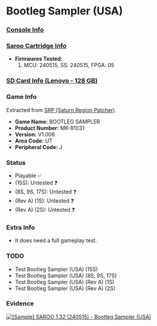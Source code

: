 # Bootleg Sampler (USA)

### [Console Info](../../../../../Info/Consoles/VA13/README.md)

### [Saroo Cartridge Info](../../../../../Info/Cartridges/RetroGameParadiseStore/1.32F/README.md)

- <b>Firmwares Tested:</b>
  1. MCU: 240515, SS: 240515, FPGA: 05

### [SD Card Info (Lenovo - 128 GB)](../../../../../Info/SdCards/Lenovo/128GB/fat32/README.md)

### Game Info

Extracted from [SRP (Saturn Region Patcher)](https://segaxtreme.net/resources/saturn-region-patcher.81/download).

- <b>Game Name:</b> BOOTLEG SAMPLER
- <b>Product Number:</b> MK-81031
- <b>Version:</b> V1.006
- <b>Area Code:</b> UT
- <b>Peripheral Code:</b> J

### Status

- Playable :white_check_mark:
- (15S): Untested :question:
- (8S, 9S, 17S): Untested :question:
- (Rev A) (1S): Untested :question:
- (Rev A) (2S): Untested :question:

### Extra Info

- It does need a full gameplay test.

### TODO

- Test Bootleg Sampler (USA) (15S)
- Test Bootleg Sampler (USA) (8S, 9S, 17S)
- Test Bootleg Sampler (USA) (Rev A) (1S)
- Test Bootleg Sampler (USA) (Rev A) (2S)

### Evidence

[![[Sample] SAROO 1.32 (240515) - Bootleg Sampler (USA)](https://img.youtube.com/vi/KKvz7KLcaNA/0.jpg)](https://www.youtube.com/watch?v=KKvz7KLcaNA)
